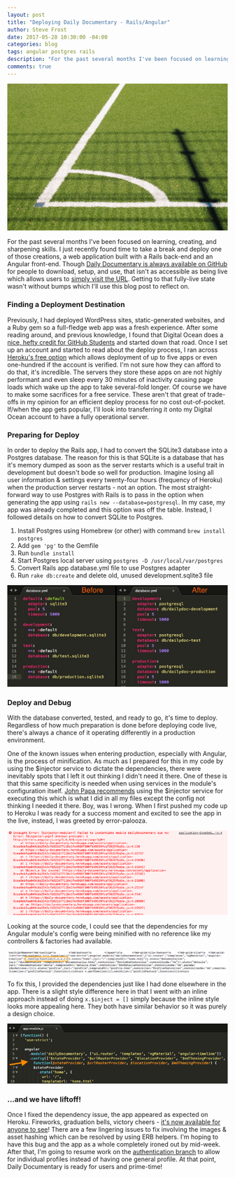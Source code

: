 ```yaml
---
layout: post
title: "Deploying Daily Documentary - Rails/Angular"
author: Steve Frost
date: 2017-05-28 10:30:00 -04:00
categories: blog
tags: angular postgres rails
description: "For the past several months I've been focused on learning, creating, and sharpening skills and just recently found time to take a break and deploy one of those creations, a web application built with a Rails back-end and an Angular front-end. Though Daily Documentary is always available on GitHub for people to download and use, that isn't as accessible as being live which allows users to simply visit the URL. Getting to that fully live state wasn't without bumps which I'll use this blog post to reflect on."
comments: true
---
```


![baseball-diamond-angle](../assets/img/blogs/railsangularapp1.jpg)

For the past several months I've been focused on learning, creating, and sharpening skills. I just recently found time to take a break and deploy one of those creations, a web application built with a Rails back-end and an Angular front-end. Though [Daily Documentary is always available on GitHub](https://github.com/steveafrost/daily-documentary) for people to download, setup, and use, that isn't as accessible as being live which allows users to [simply visit the URL](https://daily-documentary.herokuapp.com/). Getting to that fully-live state wasn't without bumps which I'll use this blog post to reflect on.

### Finding a Deployment Destination
Previously, I had deployed WordPress sites, static-generated websites, and a Ruby gem so a full-fledge web app was a fresh experience. After some reading around, and previous knowledge, I found that Digital Ocean does a [nice, hefty credit for GitHub Students](https://education.github.com/pack) and started down that road. Once I set up an account and started to read about the deploy process, I ran across [Heroku's free option](https://www.heroku.com/free) which allows deployment of up to five apps or even one-hundred if the account is verified. I'm not sure how they can afford to do that, it's incredible. The servers they store these apps on are not highly performant and even sleep every 30 minutes of inactivity causing page loads which wake up the app to take several-fold longer. Of course we have to make some sacrifices for a free service. These aren't that great of trade-offs in my opinion for an efficient deploy process for no cost out-of-pocket. If/when the app gets popular, I'll look into transferring it onto my Digital Ocean account to have a fully operational server.

### Preparing for Deploy
In order to deploy the Rails app, I had to convert the SQLite3 database into a Postgres database. The reason for this is that SQLite is a database that has it's memory dumped as soon as the server restarts which is a useful trait in development but doesn't bode so well for production. Imagine losing all user information & settings every twenty-four hours (frequency of Heroku) when the production server restarts - not an option. The most straight-forward way to use Postgres with Rails is to pass in the option when generating the app using `rails new --database=postgresql`. In my case, my app was already completed and this option was off the table. Instead, I followed details on how to convert SQLite to Postgres.

1. Install Postgres using Homebrew (or other) with command `brew install postgres`
2. Add `gem 'pg'` to the Gemfile
3. Run `bundle install`
4. Start Postgres local server using `postgres -D /usr/local/var/postgres`
5. Convert Rails app database.yml file to use Postgres adapter
6. Run `rake db:create` and delete old, unused development.sqlite3 file

![converting-sqlite-db-to-postgres-db](../assets/img/blogs/railsangularapp2.jpg)

### Deploy and Debug
With the database converted, tested, and ready to go, it's time to deploy. Regardless of how much preparation is done before deploying code live, there's always a chance of it operating differently in a production environment.

One of the known issues when entering production, especially with Angular, is the process of minification. As much as I prepared for this in my code by using the $injector service to dictate the dependencies, there were inevitably spots that I left it out thinking I didn't need it there. One of these is that this same specificity is needed when using services in the module's configuration itself. [John Papa recommends](https://github.com/johnpapa/angular-styleguide) using the $injector service for executing this which is what I did in all my files except the config not thinking I needed it there. Boy, was I wrong. When I first pushed my code up to Heroku I was ready for a success moment and excited to see the app in the live, instead, I was greeted by error-palooza.

![heroku-errors-about-dependency-fail](../assets/img/blogs/railsangularapp3.jpg)

Looking at the source code, I could see that the dependencies for my Angular module's config were being minified with no reference like my controllers & factories had available.

![source-code-at-fail-point](../assets/img/blogs/railsangularapp4.jpg)

To fix this, I provided the dependencies just like I had done elsewhere in the app. There is a slight style difference here in that I went with an inline approach instead of doing `x.$inject = []` simply because the inline style looks more appealing here. They both have similar behavior so it was purely a design choice.

![config-inject-dependencies](../assets/img/blogs/railsangularapp5.jpg)


### ...and we have liftoff!

Once I fixed the dependency issue, the app appeared as expected on Heroku. Fireworks, graduation bells, victory cheers - [it's now available for anyone to see](https://daily-documentary.herokuapp.com/)! There are a few lingering issues to fix involving the images & asset hashing which can be resolved by using ERB helpers. I'm hoping to have this bug and the app as a whole completely ironed out by mid-week. After that, I'm going to resume work on the [authentication branch](https://github.com/steveafrost/daily-documentary/tree/authentication) to allow for individual profiles instead of having one general profile. At that point, Daily Documentary is ready for users and prime-time!
